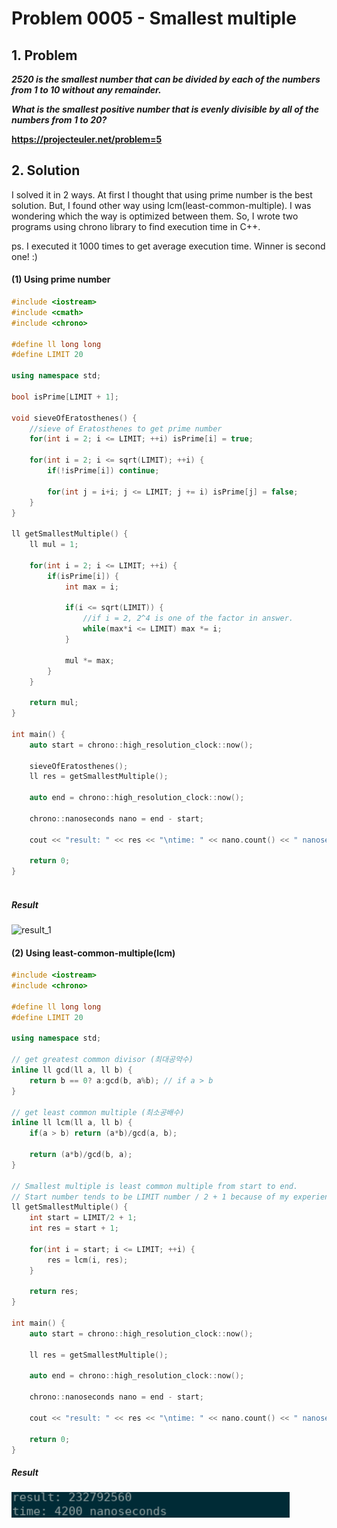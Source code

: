 # Problem 0005 - Smallest multiple
## 1. Problem
___2520 is the smallest number that can be divided by each of the numbers from 1 to 10 without any remainder.___

___What is the smallest positive number that is evenly divisible by all of the numbers from 1 to 20?___

__https://projecteuler.net/problem=5__

## 2. Solution
I solved it in 2 ways. At first I thought that using prime number is the best solution. But, I found other way using lcm(least-common-multiple). I was wondering which the way is optimized between them. So, I wrote two programs using chrono library to find execution time in C++.

ps. I executed it 1000 times to get average execution time. Winner is second one! :)

#### (1) Using prime number
```cpp
#include <iostream>
#include <cmath>
#include <chrono>

#define ll long long
#define LIMIT 20

using namespace std;

bool isPrime[LIMIT + 1];

void sieveOfEratosthenes() {
    //sieve of Eratosthenes to get prime number
    for(int i = 2; i <= LIMIT; ++i) isPrime[i] = true;

    for(int i = 2; i <= sqrt(LIMIT); ++i) {
        if(!isPrime[i]) continue;
         
        for(int j = i+i; j <= LIMIT; j += i) isPrime[j] = false;
    }
}

ll getSmallestMultiple() {
    ll mul = 1;

    for(int i = 2; i <= LIMIT; ++i) {
        if(isPrime[i]) {
            int max = i;

            if(i <= sqrt(LIMIT)) {
                //if i = 2, 2^4 is one of the factor in answer.
                while(max*i <= LIMIT) max *= i;
            }

            mul *= max;
        }
    }

    return mul;
}

int main() {
    auto start = chrono::high_resolution_clock::now();

    sieveOfEratosthenes();
    ll res = getSmallestMultiple();

    auto end = chrono::high_resolution_clock::now();

    chrono::nanoseconds nano = end - start;

    cout << "result: " << res << "\ntime: " << nano.count() << " nanoseconds\n";    

    return 0;
}
	
```
##### Result
![result_1](https://raw.githubusercontent.com/bonomoon/project_euler/master/img/p0005/p0005_result1.PNG)

#### (2) Using least-common-multiple(lcm)
``` cpp
#include <iostream>
#include <chrono>

#define ll long long
#define LIMIT 20

using namespace std;

// get greatest common divisor (최대공약수)
inline ll gcd(ll a, ll b) {
    return b == 0? a:gcd(b, a%b); // if a > b
}

// get least common multiple (최소공배수)
inline ll lcm(ll a, ll b) {
    if(a > b) return (a*b)/gcd(a, b);

    return (a*b)/gcd(b, a);
}

// Smallest multiple is least common multiple from start to end.
// Start number tends to be LIMIT number / 2 + 1 because of my experience. (I can't prove it in mathmatical ways haha)
ll getSmallestMultiple() {
    int start = LIMIT/2 + 1;
    int res = start + 1;

    for(int i = start; i <= LIMIT; ++i) {
        res = lcm(i, res);
    }

    return res;
}

int main() {
    auto start = chrono::high_resolution_clock::now();

    ll res = getSmallestMultiple();

    auto end = chrono::high_resolution_clock::now();

    chrono::nanoseconds nano = end - start;

    cout << "result: " << res << "\ntime: " << nano.count() << " nanoseconds\n";    

    return 0;
}

```
##### Result
![result_2](../img/p0005/p0005_result2.png)
